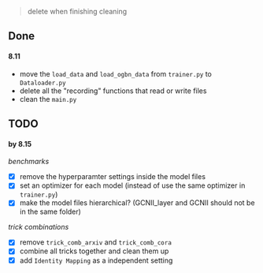 > delete when finishing cleaning

## Done

#### 8.11

- move the `load_data` and `load_ogbn_data` from `trainer.py` to `Dataloader.py`
- delete all the "recording" functions that read or write files
- clean the `main.py`

## TODO

#### by 8.15

*benchmarks*

- [x] remove the hyperparamter settings inside the model files
- [x] set an optimizer for each model (instead of use the same optimizer in `trainer.py`)
- [x] make the model files hierarchical? (GCNII_layer and GCNII should not be in the same folder)

*trick combinations*

- [x] remove `trick_comb_arxiv` and `trick_comb_cora`
- [x] combine all tricks together and clean them up
- [x] add `Identity Mapping` as a independent setting